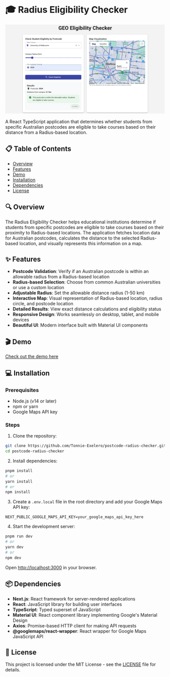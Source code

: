 # 🎓 Radius Eligibility Checker

![Radius Eligibility Checker](/screenshot.png)

A React TypeScript application that determines whether students from specific Australian postcodes are eligible to take courses based on their distance from a Radius-based location.

## 📋 Table of Contents

- [Overview](#overview)
- [Features](#features)
- [Demo](#demo)
- [Installation](#installation)
- [Dependencies](#dependencies)
- [License](#license)

## 🔍 Overview

The Radius Eligibility Checker helps educational institutions determine if students from specific postcodes are eligible to take courses based on their proximity to Radius-based locations. The application fetches location data for Australian postcodes, calculates the distance to the selected Radius-based location, and visually represents this information on a map.

## ✨ Features

- **Postcode Validation**: Verify if an Australian postcode is within an allowable radius from a Radius-based location
- **Radius-based Selection**: Choose from common Australian universities or use a custom location
- **Adjustable Radius**: Set the allowable distance radius (1-50 km)
- **Interactive Map**: Visual representation of Radius-based location, radius circle, and postcode location
- **Detailed Results**: View exact distance calculations and eligibility status
- **Responsive Design**: Works seamlessly on desktop, tablet, and mobile devices
- **Beautiful UI**: Modern interface built with Material UI components

## 🎬 Demo

[Check out the demo here](https://postcode-radius-checker.vercel.app)

## 💻 Installation

### Prerequisites

- Node.js (v14 or later)
- npm or yarn
- Google Maps API key

### Steps

1. Clone the repository:

```bash
git clone https://github.com/Tonnie-Exelero/postcode-radius-checker.git
cd postcode-radius-checker
```

2. Install dependencies:

```bash
pnpm install
# or
yarn install
# or
npm install
```

3. Create a `.env.local` file in the root directory and add your Google Maps API key:

```plaintext
NEXT_PUBLIC_GOOGLE_MAPS_API_KEY=your_google_maps_api_key_here
```

4. Start the development server:

```bash
pnpm run dev
# or
yarn dev
# or
npm dev
```

Open [http://localhost:3000](http://localhost:3000) in your browser.

## 📦 Dependencies

- **Next.js**: React framework for server-rendered applications
- **React**: JavaScript library for building user interfaces
- **TypeScript**: Typed superset of JavaScript
- **Material UI**: React component library implementing Google's Material Design
- **Axios**: Promise-based HTTP client for making API requests
- **@googlemaps/react-wrapper**: React wrapper for Google Maps JavaScript API

## 📄 License

This project is licensed under the MIT License - see the [LICENSE](LICENSE) file for details.
